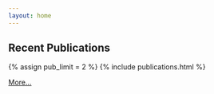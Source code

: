 ```yaml
---
layout: home
---
```


Recent Publications
-------------------

{% assign pub_limit = 2 %}
{% include publications.html %}

[More...](./pub)
